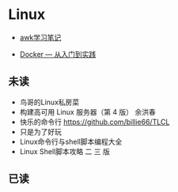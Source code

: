 # Linux
- [awk学习笔记](http://www.ttlsa.com/docs/awk/)


- [Docker — 从入门到实践](https://www.gitbook.com/book/yeasy/docker_practice/details)


## 未读
- 鸟哥的Linux私房菜
- 构建高可用 Linux 服务器（第 4 版） 余洪春
- 快乐的命令行 https://github.com/billie66/TLCL
- 只是为了好玩 
- Linux命令行与shell脚本编程大全
- Linux Shell脚本攻略 二 三 版

## 已读

